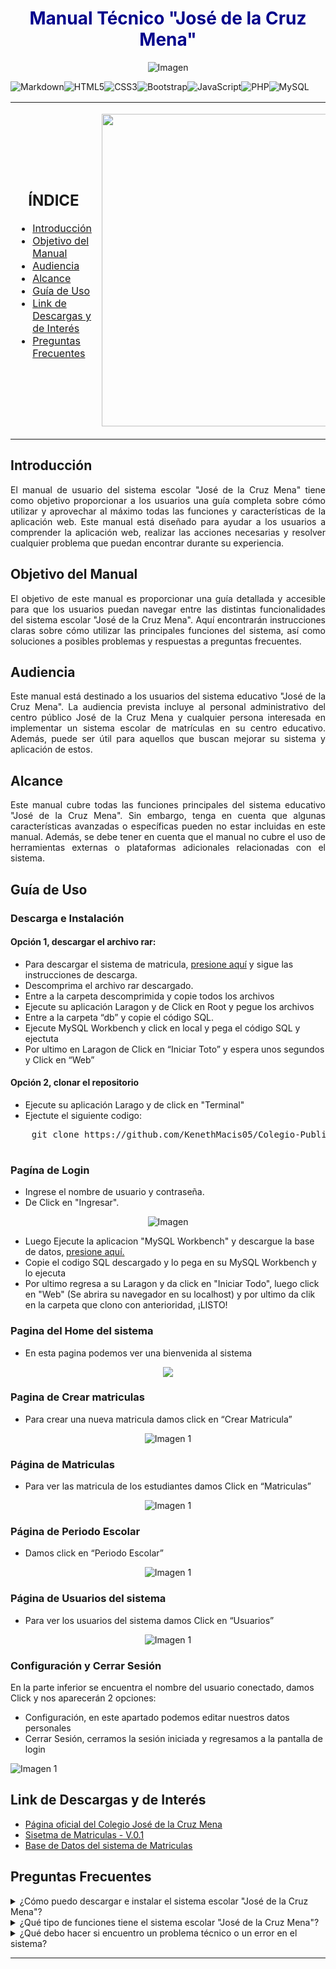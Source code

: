 <div align="center">
  <h1 style="color: darkblue;">Manual Técnico "José de la Cruz Mena"</h1>
</div>


<p align="center">
  <img src="https://github.com/KenethMacis05/Colegio-Publico-Jos-de-la-Cruz-Mena-/blob/main/src/img/img-README/Pagina%20de%20inicio.png" alt="Imagen">
</p>

![Markdown](https://img.shields.io/badge/markdown-%23000000.svg?style=for-the-badge&logo=markdown&logoColor=white)![HTML5](https://img.shields.io/badge/html5-%23E34F26.svg?style=for-the-badge&logo=html5&logoColor=white)![CSS3](https://img.shields.io/badge/css3-%231572B6.svg?style=for-the-badge&logo=css3&logoColor=white)![Bootstrap](https://img.shields.io/badge/bootstrap-%23563D7C.svg?style=for-the-badge&logo=bootstrap&logoColor=white)![JavaScript](https://img.shields.io/badge/javascript-%23323330.svg?style=for-the-badge&logo=javascript&logoColor=%23F7DF1E)![PHP](https://img.shields.io/badge/php-%23777BB4.svg?style=for-the-badge&logo=php&logoColor=white)![MySQL](https://img.shields.io/badge/mysql-%2300f.svg?style=for-the-badge&logo=mysql&logoColor=white)

<table>
  <tr>
    <td width="50%">
      <h2 align="center">ÍNDICE</h2>
      <ul>
        <li><a href="#introducción">Introducción</a></li>
        <li><a href="#objetivo-del-manual">Objetivo del Manual</a></li>
        <li><a href="#audiencia">Audiencia</a></li>
        <li><a href="#alcance">Alcance</a></li>
        <li><a href="#guía-de-uso">Guía de Uso</a></li>
        <li><a href="#link-de-descargas-y-de-interés">Link de Descargas y de Interés</a></li>
        <li><a href="#preguntas-frecuentes">Preguntas Frecuentes</a></li>
      </ul>
    </td>
    <td width="50%">
      <p align="right">
        <img src="https://github.com/KenethMacis05/Colegio-Publico-Jos-de-la-Cruz-Mena-/blob/main/src/img/icon.webp" width="500px" alt="Imagen">
      </p>
    </td>
  </tr>
</table>

## Introducción  
<div align="justify">El manual de usuario del sistema escolar "José de la Cruz Mena" tiene como objetivo proporcionar a los usuarios una guía completa sobre cómo utilizar y aprovechar al máximo todas las funciones y características de la aplicación web. Este manual está diseñado para ayudar a los usuarios a comprender la aplicación web, realizar las acciones necesarias y resolver cualquier problema que puedan encontrar durante su experiencia.</div>

## Objetivo del Manual  
<div align="justify">El objetivo de este manual es proporcionar una guía detallada y accesible para que los usuarios puedan navegar entre las distintas funcionalidades del sistema escolar "José de la Cruz Mena". Aquí encontrarán instrucciones claras sobre cómo utilizar las principales funciones del sistema, así como soluciones a posibles problemas y respuestas a preguntas frecuentes.</div>

## Audiencia
<div align="justify">Este manual está destinado a los usuarios del sistema educativo "José de la Cruz Mena". La audiencia prevista incluye al personal administrativo del centro público José de la Cruz Mena y cualquier persona interesada en implementar un sistema escolar de matrículas en su centro educativo. Además, puede ser útil para aquellos que buscan mejorar su sistema y aplicación de estos.</div>

## Alcance
<div align="justify">Este manual cubre todas las funciones principales del sistema educativo "José de la Cruz Mena". Sin embargo, tenga en cuenta que algunas características avanzadas o específicas pueden no estar incluidas en este manual. Además, se debe tener en cuenta que el manual no cubre el uso de herramientas externas o plataformas adicionales relacionadas con el sistema.</div>

## Guía de Uso  
### Descarga e Instalación
<h4>Opción 1, descargar el archivo rar:</h2>

- Para descargar el sistema de matricula, [presione aquí](https://github.com/KenethMacis05/Colegio-Publico-Jos-de-la-Cruz-Mena-/archive/refs/heads/main.zip) y sigue las instrucciones de descarga.
-	Descomprima el archivo rar descargado.
-	Entre a la carpeta descomprimida y copie todos los archivos
-	Ejecute su aplicación Laragon y de Click en Root y pegue los archivos
-	Entre a la carpeta “db” y copie el código SQL.
-	Ejecute MySQL Workbench y click en local y pega el código SQL y ejectuta
-	Por ultimo en Laragon de Click en “Iniciar Toto” y espera unos segundos y Click en “Web”

<h4>Opción 2, clonar el repositorio</h2>

- Ejecute su aplicación Larago y de click en "Terminal"
- Ejectute el siguiente codigo:

<div>
  <pre>
    git clone https://github.com/KenethMacis05/Colegio-Publico-Jos-de-la-Cruz-Mena-.git
  </pre>
</div>

### Pagína de Login  
- Ingrese el nombre de usuario y contraseña.
- De Click en "Ingresar".
<p align="center">
  <img src="https://github.com/KenethMacis05/Colegio-Publico-Jos-de-la-Cruz-Mena-/blob/main/src/img/img-README/Home.png" alt="Imagen">
</p>

- Luego Ejecute la aplicacion "MySQL Workbench" y descargue la base de datos, [presione aquí.](https://github.com/KenethMacis05/Colegio-Publico-Jos-de-la-Cruz-Mena-/raw/main/db/db-jdlcm.sql)
- Copie el codigo SQL descargado y lo pega en su MySQL Workbench y lo ejecuta
- Por ultimo regresa a su Laragon y da click en "Iniciar Todo", luego click en "Web" (Se abrira su navegador en su localhost) y por ultimo da clik en la carpeta que clono con anterioridad, ¡LISTO!

### Pagina del Home del sistema
- En esta pagina podemos ver una bienvenida al sistema 
<p align="center">
  <img src="https://github.com/KenethMacis05/Colegio-Publico-Jos-de-la-Cruz-Mena-/blob/main/src/img/img-README/Dashboard.png">
</p>

### Pagina de Crear matriculas
-	Para crear una nueva matricula damos click en “Crear Matricula”
<p align="center">
  <img src="https://github.com/KenethMacis05/Colegio-Publico-Jos-de-la-Cruz-Mena-/blob/main/src/img/img-README/Matricula.png" alt="Imagen 1">
</p>

### Página de Matriculas
-	Para ver las matricula de los estudiantes damos Click en “Matriculas” 
<p align="center">
  <img src="https://github.com/KenethMacis05/Colegio-Publico-Jos-de-la-Cruz-Mena-/blob/main/src/img/img-README/Matriculas.png" alt="Imagen 1">
</p>

### Página de Periodo Escolar
-	Damos click en “Periodo Escolar”
<p align="center">
  <img src="https://github.com/KenethMacis05/Colegio-Publico-Jos-de-la-Cruz-Mena-/blob/main/src/img/img-README/Periodo%20Escolar.png" alt="Imagen 1">
</p>

### Página de Usuarios del sistema
-	Para ver los usuarios del sistema damos Click en “Usuarios”
<p align="center">
  <img src="https://github.com/KenethMacis05/Colegio-Publico-Jos-de-la-Cruz-Mena-/blob/main/src/img/img-README/Usuarios.png" alt="Imagen 1">
</p>


### Configuración y Cerrar Sesión 
En la parte inferior se encuentra el nombre del usuario conectado, damos Click y nos aparecerán 2 opciones:
- Configuración, en este apartado podemos editar nuestros datos personales
-	Cerrar Sesión, cerramos la sesión iniciada y regresamos a la pantalla de login

  <img src="https://github.com/KenethMacis05/Colegio-Publico-Jos-de-la-Cruz-Mena-/blob/main/src/img/img-README/Opciones.png" alt="Imagen 1">


## Link de Descargas y de Interés
- [Página oficial del Colegio José de la Cruz Mena](https://iergrupo6.seogoogle.pro)
- [Sisetma de Matriculas - V.0.1](https://github.com/KenethMacis05/Colegio-Publico-Jos-de-la-Cruz-Mena-/archive/refs/heads/main.zip)
- [Base de Datos del sistema de Matriculas](https://github.com/KenethMacis05/Colegio-Publico-Jos-de-la-Cruz-Mena-/raw/main/db/db-jdlcm.sql)

## Preguntas Frecuentes  
<details>
  <summary>¿Cómo puedo descargar e instalar el sistema escolar "José de la Cruz Mena"?</summary>
  <p align="justify">Para descargar e instalar el sistema educativo "José de la Cruz Mena", ve al acapite Guía de uso > Descarga e Instalación o en al apartado de descargas y sigue las instrucciones de descarga.</p>
</details>

<details>
  <summary>¿Qué tipo de funciones tiene el sistema escolar "José de la Cruz Mena"?</summary>
  <p align="justify">El sistema escolar "José de la Cruz Mena" ofrece una variedad de funciones para gestionar el proceso de matrículas y la información de los estudiantes:</p>

  <ul>
    <li>Página de inicio: Muestra una bienvenida al sistema.</li>
    <li>Crear matrícula: Permite crear nuevas matrículas para estudiantes.</li>
    <li>Matrículas: Muestra una lista de las matrículas registradas en el sistema.</li>
    <li>Período escolar: Permite gestionar los períodos escolares activos.</li>
    <li>Usuarios: Muestra una lista de los usuarios del sistema y permite administrarlos.</li>
    <li>Configuración: Permite a los usuarios editar sus datos personales.</li>
    <li>Cerrar sesión: Cierra la sesión del usuario actual y regresa a la pantalla de inicio de sesión.</li>
  </ul>
</details>

<details>
  <summary>¿Qué debo hacer si encuentro un problema técnico o un error en el sistema?</summary>
  <p align="justify">Si encuentra un problema técnico o un error en el sistema, siga estos pasos:</p>
  <ol>
    <li>Intente actualizar la página o reiniciar su navegador.</li>
    <li>Verifique si hay actualizaciones disponibles para el sistema.</li>
    <li>Si el problema persiste, comuníquese con el soporte técnico del sistema.(ken123oficial@gmail.com)</li>
  </ol>
</details>

---
